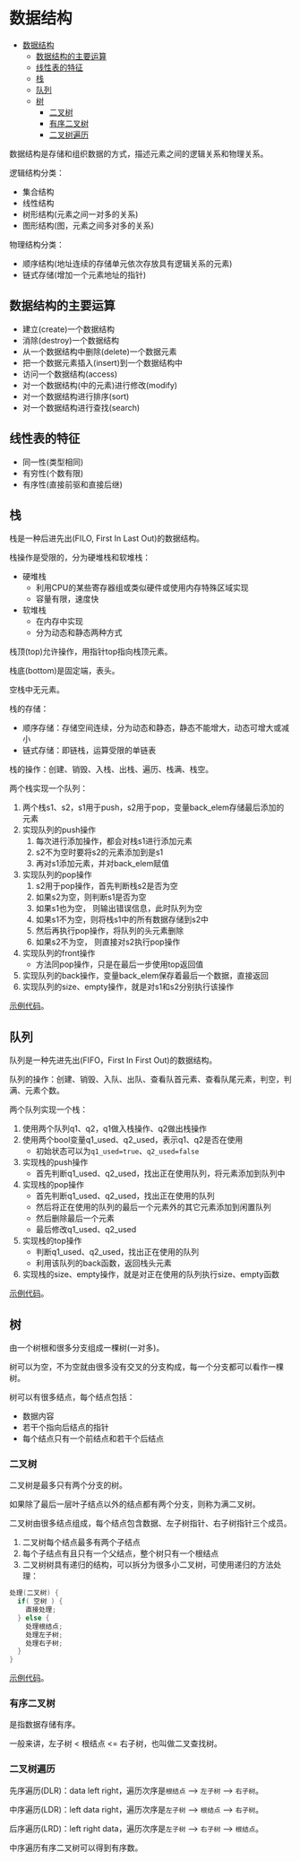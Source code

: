 
# 数据结构

- [数据结构](#数据结构)
  - [数据结构的主要运算](#数据结构的主要运算)
  - [线性表的特征](#线性表的特征)
  - [栈](#栈)
  - [队列](#队列)
  - [树](#树)
    - [二叉树](#二叉树)
    - [有序二叉树](#有序二叉树)
    - [二叉树遍历](#二叉树遍历)

数据结构是存储和组织数据的方式，描述元素之间的逻辑关系和物理关系。

逻辑结构分类：

- 集合结构
- 线性结构
- 树形结构(元素之间一对多的关系)
- 图形结构(图，元素之间多对多的关系)

物理结构分类：

- 顺序结构(地址连续的存储单元依次存放具有逻辑关系的元素)
- 链式存储(增加一个元素地址的指针)

## 数据结构的主要运算

- 建立(create)一个数据结构
- 消除(destroy)一个数据结构
- 从一个数据结构中删除(delete)一个数据元素
- 把一个数据元素插入(insert)到一个数据结构中
- 访问一个数据结构(access)
- 对一个数据结构(中的元素)进行修改(modify)
- 对一个数据结构进行排序(sort)
- 对一个数据结构进行查找(search)

## 线性表的特征

- 同一性(类型相同)
- 有穷性(个数有限)
- 有序性(直接前驱和直接后继)

## 栈

栈是一种后进先出(FILO, First In Last Out)的数据结构。

栈操作是受限的，分为硬堆栈和软堆栈：

- 硬堆栈
  - 利用CPU的某些寄存器组或类似硬件或使用内存特殊区域实现
  - 容量有限，速度快
- 软堆栈
  - 在内存中实现
  - 分为动态和静态两种方式

栈顶(top)允许操作，用指针top指向栈顶元素。

栈底(bottom)是固定端，表头。

空栈中无元素。

栈的存储：

- 顺序存储：存储空间连续，分为动态和静态，静态不能增大，动态可增大或减小
- 链式存储：即链栈，运算受限的单链表

栈的操作：创建、销毁、入栈、出栈、遍历、栈满、栈空。

两个栈实现一个队列：

1. 两个栈s1、s2，s1用于push，s2用于pop，变量back_elem存储最后添加的元素
2. 实现队列的push操作
    1. 每次进行添加操作，都会对栈s1进行添加元素
    2. s2不为空时要将s2的元素添加到是s1
    3. 再对s1添加元素，并对back_elem赋值
3. 实现队列的pop操作
    1. s2用于pop操作，首先判断栈s2是否为空
    2. 如果s2为空，则判断s1是否为空
    3. 如果s1也为空， 则输出错误信息，此时队列为空
    4. 如果s1不为空，则将栈s1中的所有数据存储到s2中
    5. 然后再执行pop操作，将队列的头元素删除
    6. 如果s2不为空， 则直接对s2执行pop操作
4. 实现队列的front操作
    - 方法同pop操作，只是在最后一步使用top返回值
5. 实现队列的back操作，变量back_elem保存着最后一个数据，直接返回
6. 实现队列的size、empty操作，就是对s1和s2分别执行该操作

[示例代码](./栈.md)。

## 队列

队列是一种先进先出(FIFO，First In First Out)的数据结构。

队列的操作：创建、销毁、入队、出队、查看队首元素、查看队尾元素，判空，判满、元素个数。

两个队列实现一个栈：

1. 使用两个队列q1、q2，q1做入栈操作、q2做出栈操作
2. 使用两个bool变量q1_used、q2_used，表示q1、q2是否在使用
    - 初始状态可以为`q1_used=true`、`q2_used=false`
3. 实现栈的push操作
    - 首先判断q1_used、q2_used，找出正在使用队列，将元素添加到队列中
4. 实现栈的pop操作
    - 首先判断q1_used、q2_used，找出正在使用的队列
    - 然后将正在使用的队列的最后一个元素外的其它元素添加到闲置队列
    - 然后删除最后一个元素
    - 最后修改q1_used、q2_used
5. 实现栈的top操作
    - 判断q1_used、q2_used，找出正在使用的队列
    - 利用该队列的back函数，返回栈头元素
6. 实现栈的size、empty操作，就是对正在使用的队列执行size、empty函数

[示例代码](./队列.md)。

## 树

由一个树根和很多分支组成一棵树(一对多)。

树可以为空，不为空就由很多没有交叉的分支构成，每一个分支都可以看作一棵树。

树可以有很多结点，每个结点包括：

- 数据内容
- 若干个指向后结点的指针
- 每个结点只有一个前结点和若干个后结点

### 二叉树

二叉树是最多只有两个分支的树。

如果除了最后一层叶子结点以外的结点都有两个分支，则称为满二叉树。

二叉树由很多结点组成，每个结点包含数据、左子树指针、右子树指针三个成员。

1. 二叉树每个结点最多有两个子结点
2. 每个子结点有且只有一个父结点，整个树只有一个根结点
3. 二叉树树具有递归的结构，可以拆分为很多小二叉树，可使用递归的方法处理：

```c++
处理(二叉树) {
  if( 空树 ) {
    直接处理;
  } else {
    处理根结点;
    处理左子树;
    处理右子树;
  }
}
```

[示例代码](./二叉树.md)。

### 有序二叉树

是指数据存储有序。

一般来讲，左子树 < 根结点 <= 右子树，也叫做二叉查找树。

### 二叉树遍历

先序遍历(DLR)：data left right，遍历次序是`根结点` --> `左子树` --> `右子树`。

中序遍历(LDR)：left data right，遍历次序是`左子树` --> `根结点` --> `右子树`。

后序遍历(LRD)：left right data，遍历次序是`左子树` --> `右子树` --> `根结点`。

中序遍历有序二叉树可以得到有序数。
